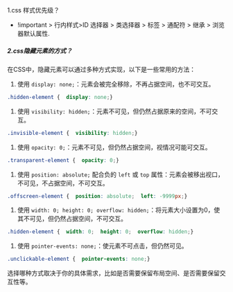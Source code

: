 1.css 样式优先级？

- !important > 行内样式>ID 选择器 > 类选择器 > 标签 > 通配符 > 继承 > 浏览器默认属性.

##### 2.css隐藏元素的方式？

在CSS中，隐藏元素可以通过多种方式实现，以下是一些常用的方法：

1. 使用 `display: none;`：元素会被完全移除，不再占据空间，也不可交互。

```css
.hidden-element {  display: none;}
```

1. 使用 `visibility: hidden;`：元素不可见，但仍然占据原来的空间，不可交互。

```css
.invisible-element {  visibility: hidden;}
```

1. 使用 `opacity: 0;`：元素不可见，但仍然占据空间，视情况可能可交互。

```css
.transparent-element {  opacity: 0;}
```

1. 使用 `position: absolute;` 配合负的 `left` 或 `top` 属性：元素会被移出视口，不可见，不占据空间，不可交互。

```css
.offscreen-element {  position: absolute;  left: -9999px;}
```

1. 使用 `width: 0; height: 0; overflow: hidden;`：将元素大小设置为0，使其不可见，但仍然占据空间，不可交互。

```css
.hidden-element {  width: 0;  height: 0;  overflow: hidden;}
```

1. 使用 `pointer-events: none;`：使元素不可点击，但仍然可见。

```css
.unclickable-element {  pointer-events: none;}
```

选择哪种方式取决于你的具体需求，比如是否需要保留布局空间、是否需要保留交互性等。
